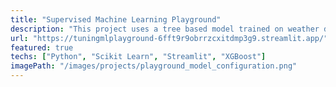 ```yaml
---
title: "Supervised Machine Learning Playground"
description: "This project uses a tree based model trained on weather data to predict rain, with a Streamlit application providing an interactive interface for users to fit the hyperparams and grid search."
url: "https://tuningmlplayground-6fft9r9obrrzcxitdmp3g9.streamlit.app/"
featured: true
techs: ["Python", "Scikit Learn", "Streamlit", "XGBoost"]
imagePath: "/images/projects/playground_model_configuration.png"
---
```

